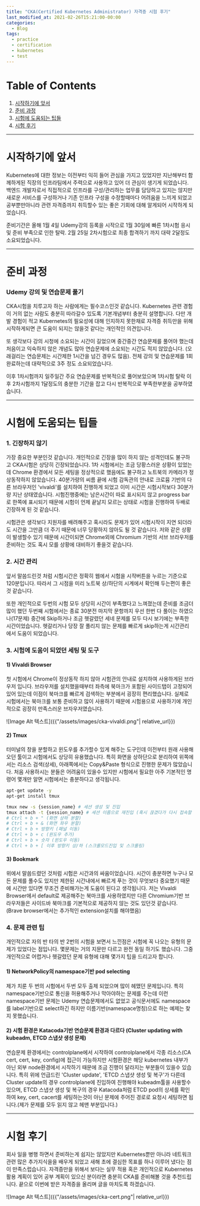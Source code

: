 ```yaml
---
title: "CKA(Certified Kubernetes Administrator) 자격증 시험 후기"
last_modified_at: 2021-02-26T15:21:00-00:00
categories:
  - Blog
tags:
  - practice
  - certification
  - kubernetes
  - test
---
```



# Table of Contents
1. [시작하기에 앞서](#시작하기에-앞서)
1. [준비 과정](#준비-과정)
1. [시험에 도움되는 팁들](#시험에-도움되는-팁들)
1. [시험 후기](#시험-후기)


---


# 시작하기에 앞서

Kubernetes에 대한 정보는 이전부터 익히 들어 관심을 가지고 있었지만 지난해부터 함께하게된 직장의 인프라팀에서 주력으로 사용하고 있어 더 관심이 생기게 되었습니다. 백엔드 개발자로서 직접적으로 인프라를 구성/관리하는 업무를 담당하고 있지는 않지만 새로운 서비스를 구성하거나 기존 인프라 구성을 수정할때마다 어려움을 느끼게 되었고 공부뿐만아니라 관련 자격증까지 취득할수 있는 좋은 기회에 대해 알게되어 시작하게 되었습니다.

준비기간은 올해 1월 4일 Udemy강의 등록을 시작으로 1월 30일에 빠른 1차시험 응시 및 준비 부족으로 인한 탈락. 2월 25일 2차시험으로 최종 합격하기 까지 대략 2달정도 소요되었습니다. 


---


# 준비 과정

### Udemy 강의 및 연습문제 풀기
CKA시험을 치루고자 하는 사람에게는 필수코스인것 같습니다. Kubernetes 관련 경험이 거의 없는 사람도 충분히 따라갈수 있도록 기본개념부터 충분히 설명합니다. 다만 개발 경험이 적고 Kubernetes의 필요성에 대해 인지하지 못한채로 자격증 취득만을 위해 시작하게되면 큰 도움이 되지는 않을것 같다는 개인적인 의견입니다.

또 생각보다 강의 시청에 소요되는 시간이 길었으며 중간중간 연습문제를 풀어야 했는데 처음이고 익숙하지 않은 개념도 많아 연습문제에 소요되는 시간도 적지 않았습니다. (오래걸리는 연습문제는 시간제한 1시간을 넘긴 경우도 많음). 전체 강의 및 연습문제를 1회 완료하는데 대략적으로 3주 정도 소요되었습니다.

이후 1차시험까지 일주일간 주요 연습문제를 반복적으로 풀어보았으며 1차시험 탈락 이후 2차시험까지 1달정도의 충분한 기간을 잡고 다시 반복적으로 부족한부분을 공부하였습니다.


---


# 시험에 도움되는 팁들

### 1. 긴장하지 않기

가장 중요한 부분인것 같습니다. 개인적으로 긴장을 많이 하지 않는 성격인데도 불구하고 CKA시험은 상당히 긴장되었습니다. 1차 시험에서는 조금 당황스러운 상황이 있었는데 Chrome 환경에서 모든 세팅을 정상적으로 했음에도 불구하고 노트북의 카메라가 정상동작하지 않았습니다. 40분가량의 씨름 끝에 시험 감독관의 안내로 크로뮴 기반의 다른 브라우저인 'vivaldi'를 설치하여 진행하게 되었고 이미 시간은 시험시작보다 30분가량 지난 상태였습니다. 시험진행중에는 남은시간이 따로 표시되지 않고 progress bar로 한쪽에 표시되기 때문에 시험이 언제 끝날지 모르는 상태로 시험을 진행하여 두배로 긴장하게 된 것 같습니다.

시험관은 생각보다 지원자를 배려해주고 혹시라도 문제가 있어 시험시작이 지연 되더라도 시간을 그만큼 더 주기 때문에 너무 당황하지 않아도 될 것 같습니다. 저와 같은 상황이 발생할수 있기 때문에 시간이되면 Chrome외에 Chromium 기반의 서브 브라우저를 준비하는 것도 혹시 모를 상황에 대비하기 좋을것 같습니다.

### 2. 시간 관리

앞서 말씀드린것 처럼 시험시간은 정확히 웹에서 시험을 시작버튼을 누르는 기준으로 120분입니다. 따라서 그 시점을 미리 노트북 상/하단의 시계에서 확인해 두는편이 좋은것 같습니다.

또한 개인적으로 두번의 시험 모두 상당히 시간이 부족했다고 느껴졌는데 준비를 조금더 많이 했던 두번째 시험에서는 종료 30분전 마지막 문항까지 우선 한번 다 풀이는 하였으나(17문제) 중간에 Skip하거나 조금 헷갈렸던 세네 문제를 모두 다시 보기에는 부족한 시간이었습니다. 헷갈리거나 당장 잘 풀리지 않는 문제를 빠르게 skip하는게 시간관리에서 도움이 되었습니다.

### 3. 시험에 도움이 되었던 세팅 및 도구

#### 1) Vivaldi Browser
첫 시험에서 Chrome이 정상동작 하지 않아 시험관의 안내로 설치하여 사용하게된 브라우저 입니다. 브라우저를 설치했을때부터 좌측에 북마크가 포함된 사이드탭이 고정되어 있어 있는데 이점이 북마크를 빠르게 검색하는 부분에서 굉장히 편리했습니다. 실제로 시험에서는 북마크를 보통 준비하고 많이 사용하기 때문에 시험용으로 사용하기에 개인적으로 굉장히 만족스러운 브자우저였습니다.

![Image Alt 텍스트]({{"/assets/images/cka-vivaldi.png"| relative_url}})

#### 2) Tmux
터미널의 창을 분할하고 윈도우를 추가할수 있게 해주는 도구인데 이전부터 원래 사용해오던 툴이고 시험에서도 상당히 유용했습니다. 특히 화면을 상하단으로 분리하여 위쪽에서는 리소스 검색(상세), 아래쪽에서는 Copy&Paste 형식으로 진행한 문제가 많았습니다. 처음 사용하시는 분들은 어려움이 있을수 있지만 시험에서 필요한 아주 기본적인 명령어 몇개만 알면 시험에서는 충분하다고 생각됩니다.

```bash
apt-get update -y
apt-get install tmux

tmux new -s {session_name} # 세션 생성 및 진입
tmux attach -t {session_name} # 세션 이름으로 재진입 (혹시 끊겼다가 다시 접속할 경우)
# Ctrl + b + " (화면 상하 분할)
# Ctrl + b + & (화면 좌우 분할)
# Ctrl + b + 방향키 (패널 이동)
# Ctrl + b + c (윈도우 추가)
# Ctrl + b + 숫자 (윈도우 이동)
# Ctrl + b + [ 이후 방향키 상/하 (스크롤모드진입 및 스크롤링)
```

#### 3) Bookmark

위에서 말씀드렸던 것처럼 시험은 시간과의 싸움이었습니다. 시간이 충분하면 누구나 모든 문제를 풀수도 있지만 제한된 시간내에서 빠르게 푸는 것이 무엇보다 중요했기 때문에 시간만 있다면 무조건 준비해가는게 도움이 된다고 생각됩니다. 저는 Vivaldi Browser에서 default로 제공해주는 북마크를 사용하였지만 다른 Chromium기반 브라우저들은 사이드바 북마크를 기본적으로 제공하지 않는 것도 있던것 같습니다. (Brave browser에서는 추가적인 extension설치를 해야했음)

### 4. 문제 관련 팁

개인적으로 자의 반 타의 반 2번의 시험을 보면서 느낀점은 시험에 꼭 나오는 유형의 문제가 있었다는 점입니다. 몇문제는 거의 지문만 다르고 완전 동일 하기도 했습니다. 그중 개인적으로 어렵거나 헷갈렸던 문제 유형에 대해 몇가지 팁을 드리고자 합니다.

#### 1) NetworkPolicy의 namespace기반 pod selecting

제가 치룬 두 번의 시험에서 두번 모두 출제 되었으며 많이 헤맸던 문제입니다. 특히 namespace기반으로 통신을 허용해주거나 막아야하는 문제를 주는데 이런 namespace기반 문제는 Udemy 연습문제에서도 없었고 공식문서에도 namespace를 label기반으로 select하긴 하지만 이름기반(namespace명칭)으로 하는 예제는 찾지 못했습니다.

#### 2) 시험 환경은 Katacoda기반 연습문제 환경과 다르다 (Cluster updating with kubeadm, ETCD 스냅샷 생성 문제)

연습문제 환경에서는 controlplane에서 시작하여 controlplane에서 각종 리소스(CA cert, cert, key, config)에 접근이 가능하지만 시험환경은 해당 kubernetes 내부가 아닌 외부 node환경에서 시작하기 때문에 조금 진행이 달라지는 부분들이 있을수 있습니다. 특히 위에 언급드린 'Cluster update', 'ETCD 스냅샷 생성 및 복구'가 다른데 Cluster update의 경우 controlplane에 진입하여 진행해야 kubeadm툴을 사용할수 있으며, ETCD 스냅샷 생성 및 복구의 경우 Katacoda처럼 ETCD pod의 상세를 확인하여 key, cert, cacert를 세팅하는것이 아닌 문제에 주어진 경로로 요청시 세팅하면 됩니다.(제가 문제를 모두 읽지 않고 헤맨 부분입니다.)


---


# 시험 후기

회사 일을 병행 하면서 준비하는게 쉽지는 않았지만 Kubernetes뿐만 아니라 네트워크 관련 많은 추가지식을을 배우게 되었고 새해 초에 결심한 목표를 하나 이루어 냈다는 점이 만족스럽습니다. 자격증만을 위해서 보다는 실무 적용 혹은 개인적으로 Kubernetes 활용 계획이 있어 공부 계획이 있으신 분이라면 충분히 CKA를 준비해볼 것을 추천드립니다. 끝으로 이번에 받은 자격증을 올리며 글을 마치도록 하겠습니다.

![Image Alt 텍스트]({{"/assets/images/cka-cert.png"| relative_url}})
